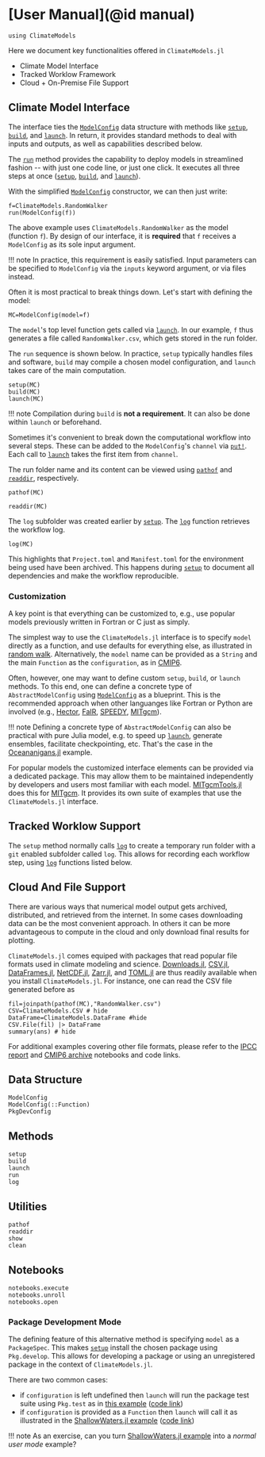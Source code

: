# [User Manual](@id manual)

```@setup main
using ClimateModels
```

Here we document key functionalities offered in `ClimateModels.jl`

- Climate Model Interface
- Tracked Worklow Framework
- Cloud + On-Premise File Support

## Climate Model Interface

The interface ties the [`ModelConfig`](@ref) data structure with methods like [`setup`](@ref), [`build`](@ref), and [`launch`](@ref). In return, it provides standard methods to deal with inputs and outputs, as well as capabilities described below. 

The [`run`](@ref) method provides the capability to deploy models in streamlined fashion -- with just one code line, or just one click. It executes all three steps at once ([`setup`](@ref), [`build`](@ref), and [`launch`](@ref)). 
 
With the simplified [`ModelConfig`](@ref) constructor, we can then just write:

```@example main
f=ClimateModels.RandomWalker
run(ModelConfig(f))
```

The above example uses `ClimateModels.RandomWalker` as the model (function `f`). By design of our interface, it is **required** that `f` receives a `ModelConfig` as its sole input argument. 

!!! note
    In practice, this requirement is easily satisfied. Input parameters can be specified to `ModelConfig` via the `inputs` keyword argument, or via files instead.

Often it is most practical to break things down. Let's start with defining the model:

```@example main
MC=ModelConfig(model=f)
```

The `model`'s top level function gets called via [`launch`](@ref). In our example, `f` thus generates a file called `RandomWalker.csv`, which gets stored in the run folder. 

The `run` sequence is shown below. In practice, `setup` typically handles files and software, `build` may compile a chosen model configuration, and `launch` takes care of the main computation. 

```@example main
setup(MC)
build(MC)
launch(MC)
```

!!! note 
    Compilation during `build` is **not a requirement**. It can also be done within `launch` or beforehand.

Sometimes it's convenient to break down the computational workflow into several steps. These can be added to the `ModelConfig`'s `channel` via [`put!`](@ref). Each call to [`launch`](@ref) takes the first item from `channel`.

The run folder name and its content can be viewed using [`pathof`](@ref) and [`readdir`](@ref), respectively.

```@example main
pathof(MC)
```

```@example main
readdir(MC)
```

The `log` subfolder was created earlier by [`setup`](@ref). The [`log`](@ref) function retrieves the workflow log. 

```@example main
log(MC)
```

This highlights that `Project.toml` and `Manifest.toml` for the environment being used have been archived. This happens during [`setup`](@ref) to document all dependencies and make the workflow reproducible.

### Customization

A key point is that everything can be customized to, e.g., use popular models previously written in Fortran or C just as simply. 

The simplest way to use the `ClimateModels.jl` interface is to specify `model` directly as a function, and use defaults for everything else, as illustrated in [random walk](../examples/RandomWalker.html). Alternatively, the `model` name can be provided as a `String` and the main `Function` as the `configuration`, as in [CMIP6](../examples/CMIP6.html).

Often, however, one may want to define custom `setup`, `build`, or `launch` methods. To this end, one can define a concrete type of `AbstractModelConfig` using [`ModelConfig`](@ref) as a blueprint. This is the recommended approach when other languanges like Fortran or Python are involved (e.g., [Hector](../examples/Hector.html), [FaIR](../examples/FaIR.html), [SPEEDY](../examples/Speedy.html), [MITgcm](../examples/MITgcm.html)). 

!!! note
    Defining a concrete type of `AbstractModelConfig` can also be practical with pure Julia model, e.g. to speed up [`launch`](@ref), generate ensembles, facilitate checkpointing, etc. That's the case in the [Oceananigans.jl](../examples/Oceananigans.html) example.

For popular models the customized interface elements can be provided via a dedicated package. This may allow them to be maintained independently by developers and users most familiar with each model. [MITgcmTools.jl](https://github.com/gaelforget/MITgcmTools.jl) does this for [MITgcm](https://mitgcm.readthedocs.io/en/latest/). It provides its own suite of examples that use the `ClimateModels.jl` interface.

## Tracked Worklow Support

The `setup` method normally calls [`log`](@ref) to create a temporary run folder with a `git` enabled subfolder called `log`. This allows for recording each workflow step, using [`log`](@ref) functions listed below.

## Cloud And File Support

There are various ways that numerical model output gets archived, distributed, and retrieved from the internet. In some cases downloading data can be the most convenient approach. In others it can be more advantageous to compute in the cloud and only download final results for plotting. 

`ClimateModels.jl` comes equiped with packages that read popular file formats used in climate modeling and science. [Downloads.jl](https://github.com/JuliaLang/Downloads.jl), [CSV.jl](https://github.com/JuliaData/CSV.jl), [DataFrames.jl](https://github.com/JuliaData/DataFrames.jl), [NetCDF.jl](https://github.com/JuliaGeo/NetCDF.jl), [Zarr.jl](https://github.com/meggart/Zarr.jl), and [TOML.jl](https://github.com/JuliaLang/TOML.jl) are thus readily available when you install `ClimateModels.jl`. For instance, one can read the CSV file generated before as

```@example main
fil=joinpath(pathof(MC),"RandomWalker.csv")
CSV=ClimateModels.CSV # hide
DataFrame=ClimateModels.DataFrame #hide
CSV.File(fil) |> DataFrame
summary(ans) # hide
```

For additional examples covering other file formats, please refer to the [IPCC report](../examples/IPCC.html) and [CMIP6 archive](../examples/CMIP6.html) notebooks and code links.

## Data Structure

```@docs
ModelConfig
ModelConfig(::Function)
PkgDevConfig
```

## Methods

```@docs
setup
build
launch
run
log
```

## Utilities

```@docs
pathof
readdir
show
clean
```

## Notebooks

```@docs
notebooks.execute
notebooks.unroll
notebooks.open
```

### Package Development Mode

The defining feature of this alternative method is specifying `model` as a `PackageSpec`. This makes [`setup`](@ref) install the chosen package using `Pkg.develop`. This allows for developing a package or using an unregistered package in the context of `ClimateModels.jl`. 

There are two common cases: 

- if `configuration` is left undefined then `launch` will run the package test suite using `Pkg.test` as in [this example](../examples/defaults.html) ([code link](https://raw.githubusercontent.com/gaelforget/ClimateModels.jl/master/examples/defaults.jl))
- if `configuration` is provided as a `Function` then `launch` will call it as illustrated in the [ShallowWaters.jl example](../examples/ShallowWaters.html) ([code link](https://raw.githubusercontent.com/gaelforget/ClimateModels.jl/master/examples/ShallowWaters.jl))

!!! note 
    As an exercise, can you turn [ShallowWaters.jl example](../examples/ShallowWaters.html) into a _normal user mode_ example?
